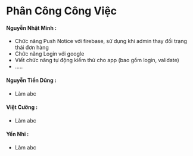 

# Phân Công Công Việc 
#### Nguyễn Nhật Minh : 
 + Chức năng Push Notice với firebase, sử dụng khi admin thay đổi trạng thái đơn hàng 
 + Chức năng Login với google
 + Viết chức năng tự động kiểm thử cho app (bao gồm login, validate) 
 + .....

#### Nguyễn Tiến Dũng :
 + Làm abc 

#### Việt Cường  :
 + Làm abc 

#### Yến Nhi :
 + Làm abc 


